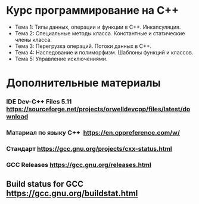 # Курс программирование на С++
- Тема 1: Типы данных, операции и функции в С++. Инкапсуляция.
- Тема 2: Специальные методы класса. Константные и статические члены класса.
- Тема 3: Перегрузка операций. Потоки данных в С++.
- Тема 4: Наследование и полиморфизм. Шаблоны функций и классов.
- Тема 5: Управление исключениями.

# Дополнительные материалы
### IDE Dev-C++ Files​ 5.11​ https://sourceforge.net/projects/orwelldevcpp/files/latest/download
### Матариал по языку С++​ ​ https://en.cppreference.com/w/
### Стандарт​ https://gcc.gnu.org/projects/cxx-status.html
### GCC Releases​ https://gcc.gnu.org/releases.html
## Build status for GCC​ https://gcc.gnu.org/buildstat.html
